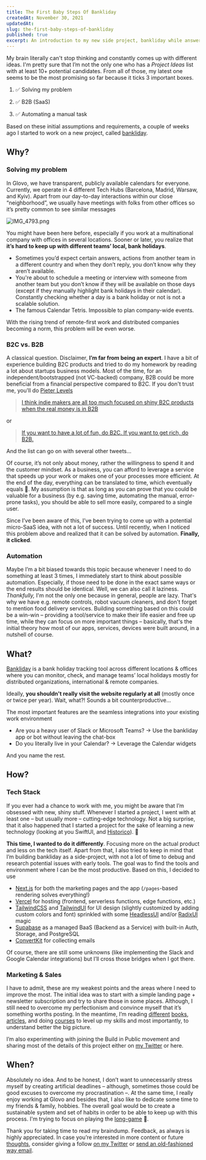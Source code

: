 ```yaml
---
title: The First Baby Steps Of Bankliday
createdAt: November 30, 2021
updatedAt:
slug: the-first-baby-steps-of-bankliday
published: true
excerpt: An introduction to my new side project, bankliday while answering the Why? What? How? When? questions.
---
```


My brain literally can't stop thinking and constantly comes up with different ideas. I'm pretty sure that I’m not the only one who has a _Project Ideas_ list with at least 10+ potential candidates. From all of those, my latest one seems to be the most promising so far because it ticks 3 important boxes.

1. ✅ Solving my problem

2. ✅ B2B (SaaS)

3. ✅ Automating a manual task

Based on these initial assumptions and requirements, a couple of weeks ago I started to work on a new project, called [bankliday](https://bankliday.com).

## Why?

### Solving my problem

In Glovo, we have transparent, publicly available calendars for everyone. Currently, we operate in 4 different Tech Hubs (Barcelona, Madrid, Warsaw, and Kyiv). Apart from our day-to-day interactions within our close “neighborhood”, we usually have meetings with folks from other offices so it’s pretty common to see similar messages

![IMG_4793.png](https://res.craft.do/user/full/d2ad5d13-1ee2-e626-3729-920e4673863f/doc/3A89B856-6608-4B4C-822B-8C7AE56E0901/16FF0585-8974-4BB1-ABC9-2ABA354DD71D_2/IMG_4793.png)

You might have been here before, especially if you work at a multinational company with offices in several locations. Sooner or later, you realize that **it’s hard to keep up with different teams’ local, bank holidays**.

- Sometimes you’d expect certain answers, actions from another team in a different country and when they don’t reply, you don’t know why they aren’t available.
- You're about to schedule a meeting or interview with someone from another team but you don’t know if they will be available on those days (except if they manually highlight bank holidays in their calendar). Constantly checking whether a day is a bank holiday or not is not a scalable solution.
- The famous Calendar Tetris. Impossible to plan company-wide events.

With the rising trend of remote-first work and distributed companies becoming a norm, this problem will be even worse.

### B2C vs. B2B

A classical question. Disclaimer, **I’m far from being an expert**. I have a bit of experience building B2C products and tried to do my homework by reading a lot about startups business models. Most of the time, for an independent/bootstrapped (not VC-backed) company, B2B could be more beneficial from a financial perspective compared to B2C. If you don't trust me, you'll do [Pieter Levels](https://twitter.com/levelsio)

> [I think indie makers are all too much focused on shiny B2C products when the real money is in B2B](https://twitter.com/levelsio/status/1128634008575676417)

or

> [If you want to have a lot of fun, do B2C. If you want to get rich, do B2B.](https://twitter.com/levelsio/status/1111133718985347072)

And the list can go on with several other tweets…

Of course, it’s not only about money, rather the willingness to spend it and the customer mindset. As a business, you can afford to leverage a service that speeds up your work or makes one of your processes more efficient. At the end of the day, everything can be translated to time, which eventually equals 💸. My assumption is that as long as you can prove that you could be valuable for a business (by e.g. saving time, automating the manual, error-prone tasks), you should be able to sell more easily, compared to a single user.

Since I’ve been aware of this, I’ve been trying to come up with a potential micro-SaaS idea, with not a lot of success. Until recently, when I noticed this problem above and realized that it can be solved by automation. **Finally, it clicked**.

### Automation

Maybe I’m a bit biased towards this topic because whenever I need to do something at least 3 times, I immediately start to think about possible automation. Especially, if those need to be done in the exact same ways or the end results should be identical. Well, we can also call it laziness. _Thankfully,_ I'm not the only one because in general, people are lazy. That's why we have e.g. remote controls, robot vacuum cleaners, and don't forget to mention food delivery services. Building something based on this could be a win-win – providing a tool/service to make their life easier and free up time, while they can focus on more important things – basically, that's the initial theory how most of our apps, services, devices were built around, in a nutshell of course.

## What?

[Bankliday](https://bankliday.com/) is a bank holiday tracking tool across different locations & offices where you can monitor, check, and manage teams’ local holidays mostly for distributed organizations, international & remote companies.

Ideally, **you shouldn't really visit the website regularly at all** (mostly once or twice per year). Wait, what?! Sounds a bit counterproductive...

The most important features are the seamless integrations into your existing work environment

- Are you a heavy user of Slack or Microsoft Teams? → Use the bankliday app or bot without leaving the chat-box
- Do you literally live in your Calendar? → Leverage the Calendar widgets

And you name the rest.

## How?

### Tech Stack

If you ever had a chance to work with me, you might be aware that I’m obsessed with new, shiny stuff. Whenever I started a project, I went with at least one – but usually more – cutting-edge technology. Not a big surprise, that it also happened that I started a project for the sake of learning a new technology (looking at you SwiftUI, and [Historico](https://historico.app)). 🤷

**This time, I wanted to do it differently**. Focusing more on the actual product and less on the tech itself. Apart from that, I also tried to keep in mind that I’m building bankliday as a side-project, with not a lot of time to debug and research potential issues with early tools. The goal was to find the tools and environment where I can be the most productive. Based on this, I decided to use

- [Next.js](https://nextjs.org) for both the marketing pages and the app (`/pages`-based rendering solves everything!)
- [Vercel](https://vercel.com/) for hosting (frontend, serverless functions, edge functions, etc.)
- [TailwindCSS](https://tailwindcss.com) and [TailwindUI](https://tailwindui.com) for UI design (slightly customized by adding custom colors and font) sprinkled with some [HeadlessUI](https://headlessui.dev) and/or [RadixUI](https://www.radix-ui.com) magic
- [Supabase](https://supabase.com) as a managed BaaS (Backend as a Service) with built-in Auth, Storage, and PostgreSQL
- [ConvertKit](https://convertkit.com) for collecting emails

Of course, there are still some unknowns (like implementing the Slack and Google Calendar integrations) but I’ll cross those bridges when I got there.

### Marketing & Sales

I have to admit, these are my weakest points and the areas where I need to improve the most. The initial idea was to start with a simple landing page + newsletter subscription and try to share those in some places. Although, I still need to overcome my perfectionism and convince myself that it’s something worths posting. In the meantime, I’m reading [different](https://startupbook.net) [books](https://austinkleon.com/show-your-work/), [articles](https://www.julian.com/guide/growth/intro), and doing [courses](https://seofordevs.com) to level up my skills and most importantly, to understand better the big picture.

I’m also experimenting with joining the Build in Public movement and sharing most of the details of this project either on [my Twitter](https://twitter.com/matepappcom/) or here.

## When?

Absolutely no idea. And to be honest, I don’t want to unnecessarily stress myself by creating artificial deadlines – although, sometimes those could be good excuses to overcome my procrastination –. At the same time, I really enjoy working at Glovo and besides that, I also like to dedicate some time to my friends & family, hobbies. The overall goal would be to create a sustainable system and set of habits in order to be able to keep up with this process. I'm trying to focus on playing the [long-game](https://fs.blog/long-game/) 💆.

Thank you for taking time to read my braindump. Feedback, as always is highly appreciated. In case you’re interested in more content or future [thoughts](/thoughts), consider giving a follow [on my Twitter](https://twitter.com/matepappcom) or [send an old-fashioned way email](mailto:hey@matepapp.com).
